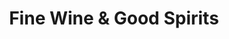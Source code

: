 ---
title: "Fine Wine & Good Spirits"
url: /camp-hill/fine-wine-und-good-spirits/
shop: Spirituosen
---